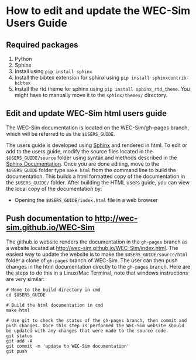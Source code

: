 # How to edit and update the WEC-Sim Users Guide

## Required packages
1. Python
1. Sphinx
  1. Install using ``pip install sphinx``
  1. Install the bibtex extension for sphinx using ``pip install sphinxcontrib-bibtex``
  1. Install the rtd theme for sphinx using ``pip install sphinx_rtd_theme``. You might have to manually move it to the ``sphinx/themes/`` directory.

## Edit and update WEC-Sim html users guide
The WEC-Sim documentation is located on the WEC-Sim/gh-pages branch, which will be referred to as the ``$USERS_GUIDE``.


The users guide is developed using [Sphinx](http://sphinx-doc.org/) and rendered in html. To edit or add to the users guide, modify the source files located in the ``$USERS_GUIDE/source`` folder using syntax and methods described in the [Sphinx Documentation](http://sphinx-doc.org/contents.html). Once you are done editing, move to the ``$USERS_GUIDE`` folder type ``make html`` from the command line to build the documentation. This builds a html formatted copy of the documentation in the ``$USERS_GUIDE/`` folder. After building the HTML users guide, you can view the local copy of the documentation by:
  * Opening the ``$USERS_GUIDE/index.html`` file in a web browser

## Push documentation to  http://wec-sim.github.io/WEC-Sim
The github.io website renders the documentation in the ``gh-pages`` branch as a website located at http://wec-sim.github.io/WEC-Sim/index.html. The easiest way to update the website is to make the ``$USERS_GUIDE/source/html`` folder a clone of ``gh-pages`` branch of WEC-Sim. The user can then push changes in the html documentation directly to the ``gh-pages`` branch. Here are the steps to do this in a Linux/Mac Terminal, note that windows instructions are very similar:

  ```Shell
  # Move to the build directory in cmd
  cd $USERS_GUIDE

  # Build the html documentation in cmd
  make html

  # Use git to check the status of the gh-pages branch, then commit and push changes. Once this step is performed the WEC-Sim website should be updated with any changes that were made to the source code.
  git status
  git add -A
  git commit -m 'update to WEC-Sim documentation'
  git push
  ```